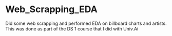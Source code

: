 # Web_Scrapping_EDA
Did some web scrapping and performed EDA on billboard charts and artists. This was done as part of the DS 1 course that I did with Univ.Ai
